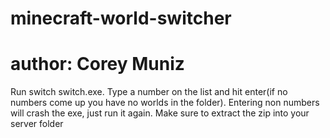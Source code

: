 # minecraft-world-switcher
# author: Corey Muniz

Run switch switch.exe. Type a number on the list and hit enter(if no numbers come up you have no worlds in the folder). Entering non numbers will crash the exe, just run it again. Make sure to extract the zip into your server folder 
